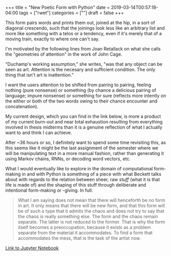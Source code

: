 +++
title = "New Poetic Form with Python"
date = 2019-03-14T00:57:18-04:00
tags = ["rwet"]
categories = [""]
draft = false
+++

This form pairs words and prints them out, joined at the hip, in a sort of diagonal crescendo, such that the joinings look less like an arbitrary list and more like something with a telos or a tendency, even if it's merely that of a moving train, exactly to where one can't say. 

I'm motivated by the following lines from Joan Retallack on what she calls the "geometries of attention" in the work of John Cage. 

"Duchamp's working assumption," she writes, "was that any object can be seen as art. Attention is the necesary and sufficient condition. The only thing that isn't art is inattention."

I want the users attention to be shifted from pairing to pairing, feeling nothing (pure nonsense) or something (by chance a delicious pairing of language; impure nonsense) or something for sure (reflects more intently on the either or both of the two words owing to their chance encounter and concatenation).

My current design, which you can find in the link below, is more a product of my current burn-out and near total exhaustion resulting from everything involved in thesis midterms than it is a genuine reflection of what I actually want to and think I can achieve. 

After ~36 hours or so, I definitely want to spend some time revisiting this, as this seems like it might be the last assignment of the semester where we will be manipulating text in a more manual fashion, rather than generating it using Markov chains, RNNs, or decoding word vectors, etc.

What I would eventually like to explore in the domain of computational form-making in and with Python is something of a piece with what Beckett talks about with regards to the relation between sheer, raw *stuff* (what it is that life is made of) and the shaping of this stuff through deliberate and intentional form-making or -giving. In full:

>What I am saying does not mean that there will henceforth be no form in art. It only means that there will be new form, and that this form will be of such a type that it admits the chaos and does not try to say that the chaos is really something else. The form and the chaos remain separate. The latter is not reduced to the former. That is why the form itself becomes a preoccupation, because it exists as a problem separate from the material it accommodates. To find a form that accommodates the mess, that is the task of the artist now.

[Link to Jupyter Notebook](https://github.com/michaeljblum/rwet/blob/master/Assignment_4.ipynb)